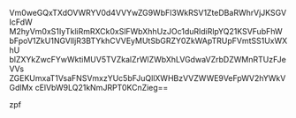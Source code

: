 Vm0weGQxTXdOVWRYV0d4VVYwZG9WbFl3WkRSV1ZteDBaRWhrVjJKSGVIcFdW
M2hyVm0xS1IyTkliRmRXCk0xSlFWbXhhUzJOc1duRldiRlpYQ21KSVFubFhW
bFpoV1ZkU1NGVlljR3BTYkhCVVEyMUtSbGRZY0ZkWApTRUpFVmtSS1UxWXhU
blZXYkZwcFYwWktiMUV5TVZkalZrWlZWbXhLVGdwaVZrbDZWMnRTUzFJeVVs
ZGEKUmxaT1VsaFNSVmxzYUc5bFJuQllXWHBzVVZWWE9VeFpWV2hYWkVGdlMx
cElVbW9LQ21kNmJRPT0KCnZieg==

zpf